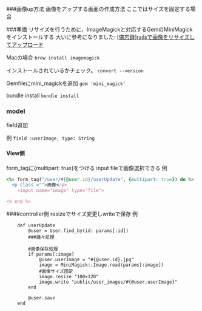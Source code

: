 ###画像up方法
画像をアップする画面の作成方法
ここではサイズを固定する場合


###準備
リサイズを行うために、ImageMagickと対応するGemのMiniMagickをインストールする
大いに参考になりました:
[[備忘録]railsで画像をリサイズしてアップロード](https://qiita.com/tontoko/items/f2e889fda34ee07d973d)

Macの場合
`brew install imagemagick`

インストールされているかチェック。
`convert --version`

Gemfileにmini_magickを追加
`gem 'mini_magick'`

bundle install
`bundle install`

### model
field追加

例
`field :userImage, type: String`

#### View側
form_tagに{multipart: true}をつける
input fileで画像選択できる
例
```rb
<%= form_tag("/user/#{@user.id}/userUpdate", {multipart: true}) do %>
  <p class ="">画像</p>
    <input name="image" type="file">

<% end %>
```


####controller側
resizeでサイズ変更しwriteで保存
例
```erb
    def userUpdate
        @user = User.find_by(id: params[:id])
        ###諸々処理

        #画像保存処理
        if params[:image]
            @user.userImage = "#{@user.id}.jpg"
            image = MiniMagick::Image.read(params[:image])
            #画像サイズ固定
            image.resize "100x120"
            image.write "public/user_images/#{@user.userImage}"
        end

        @user.save         
    end
```

